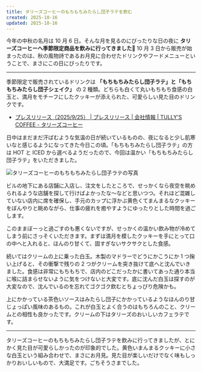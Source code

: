 ```yaml
---
title: タリーズコーヒーのもちもちみたらし団子ラテを飲む
created: 2025-10-16
updated: 2025-10-16
---
```


今年の中秋の名月は 10 月 6 日。そんな月を見るのにぴったりな日の夜に **タリーズコーヒーへ季節限定商品を飲みに行ってきました🎑** 10 月 3 日から販売が始まったのは、秋の風物詩であるお月見に合わせたドリンクやフードメニューということで、まさにこの日にぴったりです。

---

季節限定で販売されているドリンクは **「もちもちみたらし団子ラテ」と「もちもちみたらし団子シェイク」** の 2 種類。どちらも白くて丸いもちもち食感の白玉と、満月をモチーフにしたクッキーが添えられた、可愛らしい見た目のドリンクです。

- [プレスリリース（2025/9/25） | プレスリリース | 会社情報 | TULLY'S COFFEE - タリーズコーヒー](https://www.tullys.co.jp/company/pressrelease/2025/09/2025_otsukimi.html)

日中はまだまだ汗ばむような気温の日が続いているものの、夜になると少し肌寒いなと感じるようになってきた今日この頃。「もちもちみたらし団子ラテ」の方は HOT と ICED から選べるようだったので、今回は温かい「もちもちみたらし団子ラテ」をいただきました。

![タリーズコーヒーのもちもちみたらし団子ラテの写真](513ced66-17de-4775-14dd-2cdc1e14c900)

ビルの地下にある店舗に入店し、注文をしたところで、せっかくなら夜空を眺められるような店舗を探して行けばよかったな～などと思いつつ。それほど混雑していない店内に席を確保し、手元のカップに浮かぶ黄色くてまんまるなクッキーをぼんやりと眺めながら、仕事の疲れを癒やすようにゆったりとした時間を過ごします。

このままぼーっと過ごすのも悪くないですが、せっかくの温かい飲み物が冷めてしまう前にさっそくいただきます。まずは満月を模したクッキーを手にとって口の中へと入れると、ほんのり甘くて、固すぎないサクサクとした食感。

続いてはクリームの上に乗った白玉。木製のマドラーでどうにかこうにか 1 つ掬い上げると、その衝撃で残りの 2 つがクリームを突き抜けて底へと沈んでいきました。食感は非常にもちもちで、店内のどこだったかに書いてあった通り本当に喉に詰まらせないように気をつけないと大変です。底に沈んだ白玉は探すのが大変なので、沈んでいるのを忘れてゴクゴク飲むとちょっぴり危険かも。

上にかかっている茶色いソースはみたらし団子にかかっているようなほんのり甘じょっぱい風味のあるもの。これが白玉とよく合うのはもちろんのこと、クリームとの相性も良かったです。クリームの下はタリーズのおいしいカフェラテです。

---

タリーズコーヒーのもちもちみたらし団子ラテを飲みに行ってきましたが、とにかく見た目が可愛らしかったのが印象的でした。黄色いまんまるクッキーに小さな白玉という組み合わせで、まさにお月見。見た目が楽しいだけでなく味もしっかりおいしいもので、大満足です。ごちそうさまでした。
